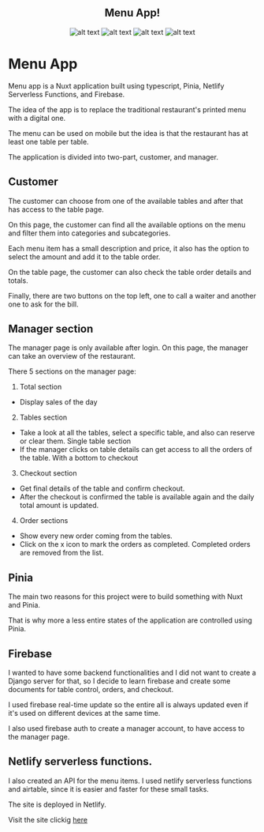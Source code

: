 <div align="center">
<h2> Menu App! </h1>
  
![alt text](https://img.shields.io/badge/Made%20by-Max-brightgreen) ![alt text](https://img.shields.io/badge/Made%20With-Nuxt.js-drakgreen) ![alt text](https://img.shields.io/badge/Made%20With-typescript-blue) ![alt text](https://img.shields.io/badge/Made%20With-Firebase-yellow)
</div>

# Menu App

Menu app is a Nuxt application built using typescript, Pinia, Netlify Serverless Functions, and Firebase.

The idea of the app is to replace the traditional restaurant's printed menu with a digital one.

The menu can be used on mobile but the idea is that the restaurant has at least one table per table.

The application is divided into two-part, customer, and manager.

## Customer

The customer can choose from one of the available tables and after that has access to the table page.

On this page, the customer can find all the available options on the menu and filter them into categories and subcategories.

Each menu item has a small description and price, it also has the option to select the amount and add it to the table order.

On the table page, the customer can also check the table order details and totals.

Finally, there are two buttons on the top left, one to call a waiter and another one to ask for the bill.

## Manager section

The manager page is only available after login. On this page, the manager can take an overview of the restaurant.

There 5 sections on the manager page:
1. Total section
- Display sales of the day
2. Tables section
- Take a look at all the tables, select a specific table, and also can reserve or clear them.
  Single table section
- If the manager clicks on table details can get access to all the orders of the table. With a bottom to checkout
3. Checkout section
- Get final details of the table and confirm checkout. 
- After the checkout is confirmed the table is available again and the daily total amount is updated.
4. Order sections
- Show every new order coming from the tables.
- Click on the x icon to mark the orders as completed. Completed orders are removed from the list.

## Pinia

The main two reasons for this project were to build something with Nuxt and Pinia.

That is why more a less entire states of the application are controlled using Pinia.

## Firebase

I wanted to have some backend functionalities and I did not want to create a Django server for that, so I decide to learn firebase and create some documents for table control, orders, and checkout.

I used firebase real-time update so the entire all is always updated even if it's used on different devices at the same time.

I also used firebase auth to create a manager account, to have access to the manager page.

## Netlify serverless functions.

I also created an API for the menu items. I used netlify serverless functions and airtable, since it is easier and faster for these small tasks.

The site is deployed in Netlify.

Visit the site clickig [here](https://menu-app-nuxt.netlify.app/)

